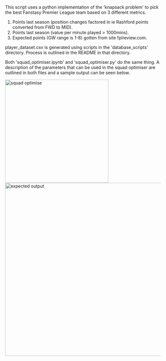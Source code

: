 This script uses a python implementation of the 'knapsack problem' to pick the best Fanstasy Premier League team based on 3 different metrics.

1. Points last season (position changes factored in ie Rashford points converted from FWD to MID).
2. Points last season (value per minute played > 1000mins).
3. Expected points (GW range is 1-8) gotten from site fplreview.com.

player_dataset.csv is generated using scripts in the 'database_scripts' directory. Process is outlined in the README in that directory.

Both 'squad_optimiser.ipynb' and 'squad_optimiser.py' do the same thing. 
A description of the parameters that can be used in the squad optimiser are outlined in both files and a sample output can be seen below.

<img width="334" alt="squad optimise" src="https://user-images.githubusercontent.com/55091575/91836947-6635fe80-ec43-11ea-832d-04c367dd2451.png">
         
<img width="560" alt="expected output" src="https://user-images.githubusercontent.com/55091575/91836787-2c64f800-ec43-11ea-9499-798ebc8db955.png">
